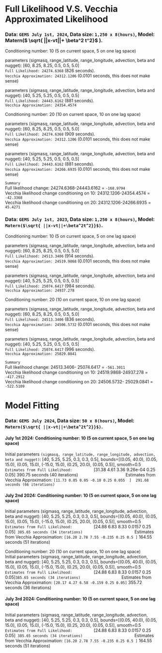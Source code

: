 
# Full Likelihood V.S. Vecchia Approximated Likelihood

### Data: ```GEMS July 1st, 2024```, Data size: ```1,250 x 8(hours)```, Model: Matern($ \sqrt{ ||x-vt||+ \beta^2 t^2}$ ).

Conditioning number: 10 (5 on current space, 5 on one lag space)

parameters (sigmasq, range_latitude, range_longitude, advection, beta and nugget): [60, 8.25, 8.25, 0.5, 0.5, 5.0]          
```Full Likelihood: 24274.6368``` (826 seconds).     
```Vecchia Approximation: 24312.1206``` (0.0101 seconds, this does not make sense)     

parameters (sigmasq, range_latitude, range_longitude, advection, beta and nugget): [40, 5.25, 5.25, 0.5, 0.5, 0.5]           
```Full Likelihood: 24443.6162``` (881 seconds).        
```Vecchia Approximation: 24354.4574``` 

Conditioning number: 20 (10 on current space, 10 on one lag space)

parameters (sigmasq, range_latitude, range_longitude, advection, beta and nugget): [60, 8.25, 8.25, 0.5, 0.5, 5.0]          
```Full Likelihood: 24274.6368``` (909 seconds).     
```Vecchia Approximation: 24312.1206``` (0.0101 seconds, this does not make sense)     

parameters (sigmasq, range_latitude, range_longitude, advection, beta and nugget): [40, 5.25, 5.25, 0.5, 0.5, 0.5]           
```Full Likelihood: 24443.6162``` (881 seconds).        
```Vecchia Approximation: 24266.6935``` (0.0101 seconds, this does not make sense)   

```Summary```       
Full likelihood change: 24274.6368-24443.6162 = ```-168.9794```         
Vecchia likelihood change conditioning on 10:  24312.1206-24354.4574 = ```-42.3368```       
Vecchia likelihood change conditioning on 20:  24312.1206-24266.6935 = ```45.4271```           

### Data: ```GEMS July 1st, 2023```, Data size: ```1,250 x 8(hours)```, Model: ```Matern($\sqrt{ ||x-vt||+\beta^2t^2}}$)```.

Conditioning number: 10 (5 on current space, 5 on one lag space)

parameters (sigmasq, range_latitude, range_longitude, advection, beta and nugget): [60, 8.25, 8.25, 0.5, 0.5, 5.0]          
```Full Likelihood: 24513.3406``` (914 seconds).              
```Vecchia Approximation: 24519.9868``` (0.0101 seconds, this does not make sense)     

parameters (sigmasq, range_latitude, range_longitude, advection, beta and nugget): [40, 5.25, 5.25, 0.5, 0.5, 0.5]           
```Full Likelihood: 25074.6417``` (984 seconds).            
```Vecchia Approximation: 24937.278```        

Conditioning number: 20 (10 on current space, 10 on one lag space)

parameters (sigmasq, range_latitude, range_longitude, advection, beta and nugget): [60, 8.25, 8.25, 0.5, 0.5, 5.0]          
```Full Likelihood: 24513.3406``` (836 seconds).     
```Vecchia Approximation: 24506.5732``` (0.0101 seconds, this does not make sense)  

parameters (sigmasq, range_latitude, range_longitude, advection, beta and nugget): [40, 5.25, 5.25, 0.5, 0.5, 0.5]           
```Full Likelihood: 25074.6417``` (996 seconds).            
```Vecchia Approximation: 25029.0841```       

```Summary```              
Full likelihood change: 24513.3406- 25074.6417 = ```-561.3011```       
Vecchia likelihood change conditioning on 10:  24519.9868-24937.278 = ```-417.2912```       
Vecchia likelihood change conditioning on 20:  24506.5732- 25029.0841 = ```-522.5109```           


# Model Fitting

### Data: ```GEMS July 2024```, Data size: ```50 x 8(hours)```, Model: ```Matern($\sqrt{ ||x-vt||+\beta^2t^2}}$)```.



#### July 1st 2024: Conditioning number: 10 (5 on current space, 5 on one lag space)         
Initial parameters ```(sigmasq, range_latitude, range_longitude, advection, beta and nugget)```: [40, 5.25, 5.25, 0.3, 0.3, 0.5],  bounds=[(0.05, 40.0), (0.05, 15.0), (0.05, 15.0), (-15.0, 15.0), (0.25, 20.0), (0.05, 0.5)], smooth=0.5        
```Estimates from Full Likelihood:          ```[31.38 4.61 3.36 9.26e-04 0.25 0.05]  390.75 seconds (40 iterations)```                     
```Estimates from Vecchia Approximation:    ```[11.73 0.05 0.05 -0.10 0.25 0.055  ]  291.68 seconds (66 iterations)```        
         
#### July 2nd 2024:  Conditioning number: 10 (5 on current space, 5 on one lag space)       
Initial parameters (sigmasq, range_latitude, range_longitude, advection, beta and nugget): [40, 5.25, 5.25, 0.3, 0.3, 0.5],  bounds=[(0.05, 40.0), (0.05, 15.0), (0.05, 15.0), (-15.0, 15.0), (0.25, 20.0), (0.05, 0.5)], smooth=0.5        
```Estimates from Full Likelihood:          ```[24.88 6.83 8.33 0.0157 0.25 0.05]```  385.65 seconds (34 iterations)                        
```Estimates from Vecchia Approximation:    ```[16.20 2.78 7.55 -0.235 0.25 0.5 ]```  164.55 seconds (51 iterations)      
    
 Conditioning number: 20 (10 on current space, 10 on one lag space)   
Initial parameters (sigmasq, range_latitude, range_longitude, advection, beta and nugget): [40, 5.25, 5.25, 0.3, 0.3, 0.5],  bounds=[(0.05, 40.0), (0.05, 15.0), (0.05, 15.0), (-15.0, 15.0), (0.25, 20.0), (0.05, 0.5)], smooth=0.5     
```Estimates from Full Likelihood:          ```[24.88 6.83 8.33 0.0157 0.25 0.05]``` 385.65 seconds (34 iterations)                   
```Estimates from Vecchia Approximation:    ```[20.17 4.27 6.58 -0.159 0.25 0.05]```  355.72 seconds (36 iterations)

#### July 3rd 2024:  Conditioning number: 10 (5 on current space, 5 on one lag space)       
Initial parameters (sigmasq, range_latitude, range_longitude, advection, beta and nugget): [40, 5.25, 5.25, 0.3, 0.3, 0.5],  bounds=[(0.05, 40.0), (0.05, 15.0), (0.05, 15.0), (-15.0, 15.0), (0.25, 20.0), (0.05, 0.5)], smooth=0.5        
```Estimates from Full Likelihood:          ```[24.88 6.83 8.33 0.0157 0.25 0.05]```  385.65 seconds (34 iterations)                        
```Estimates from Vecchia Approximation:    ```[16.20 2.78 7.55 -0.235 0.25 0.5 ]```  164.55 seconds (51 iterations)    
 





